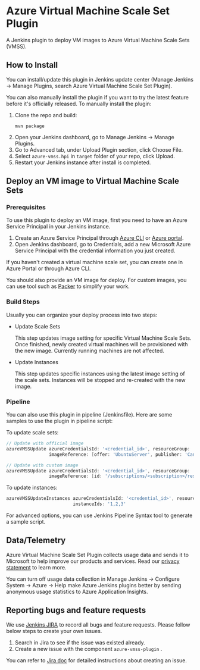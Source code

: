 # Azure Virtual Machine Scale Set Plugin

A Jenkins plugin to deploy VM images to Azure Virtual Machine Scale Sets (VMSS).

## How to Install

You can install/update this plugin in Jenkins update center (Manage Jenkins -> Manage Plugins, search Azure Virtual Machine Scale Set Plugin).

You can also manually install the plugin if you want to try the latest feature before it's officially released.
To manually install the plugin:

1. Clone the repo and build:
   ```
   mvn package
   ```
2. Open your Jenkins dashboard, go to Manage Jenkins -> Manage Plugins.
3. Go to Advanced tab, under Upload Plugin section, click Choose File.
4. Select `azure-vmss.hpi` in `target` folder of your repo, click Upload.
5. Restart your Jenkins instance after install is completed.

## Deploy an VM image to Virtual Machine Scale Sets

### Prerequisites

To use this plugin to deploy an VM image, first you need to have an Azure Service Principal in your Jenkins instance.

1. Create an Azure Service Principal through [Azure CLI](https://docs.microsoft.com/en-us/cli/azure/create-an-azure-service-principal-azure-cli?toc=%2fazure%2fazure-resource-manager%2ftoc.json) or [Azure portal](https://docs.microsoft.com/en-us/azure/azure-resource-manager/resource-group-create-service-principal-portal).
2. Open Jenkins dashboard, go to Credentials, add a new Microsoft Azure Service Principal with the credential information you just created.

If you haven't created a virtual machine scale set, you can create one in Azure Portal or through Azure CLI.

You should also provide an VM image for deploy. For custom images, you can use tool such as [Packer](https://www.packer.io) to simplify your work.

### Build Steps

Usually you can organize your deploy process into two steps:

* Update Scale Sets

    This step updates image setting for specific Virtual Machine Scale Sets. Once finished, newly created virtual machines will be provisioned with the new image. Currently running machines are not affected.
    
* Update Instances

    This step updates specific instances using the latest image setting of the scale sets. Instances will be stopped and re-created with the new image.

### Pipeline

You can also use this plugin in pipeline (Jenkinsfile). Here are some samples to use the plugin in pipeline script:

To update scale sets:

```groovy
// Update with official image
azureVMSSUpdate azureCredentialsId: '<credential_id>', resourceGroup: '<resource_group_name>', name: '<name>',
                imageReference: [offer: 'UbuntuServer', publisher: 'Canonical', sku: '16.04-LTS', version: 'latest']

// Update with custom image
azureVMSSUpdate azureCredentialsId: '<credential_id>', resourceGroup: '<resource_group_name>', name: '<name>',
                imageReference: [id: '/subscriptions/<subscription>/resourceGroups/<resource_group_name>/providers/Microsoft.Compute/images/<image_name>']
```

To update instances:

```groovy
azureVMSSUpdateInstances azureCredentialsId: '<credential_id>', resourceGroup: '<resource_group_name>', name: '<name>',
                         instanceIds: '1,2,3'
```

For advanced options, you can use Jenkins Pipeline Syntax tool to generate a sample script.

## Data/Telemetry

Azure Virtual Machine Scale Set Plugin collects usage data and sends it to Microsoft to help improve our products and services. Read our [privacy statement](http://go.microsoft.com/fwlink/?LinkId=521839) to learn more.

You can turn off usage data collection in Manage Jenkins -> Configure System -> Azure -> Help make Azure Jenkins plugins better by sending anonymous usage statistics to Azure Application Insights.

## Reporting bugs and feature requests

We use [Jenkins JIRA](https://issues.jenkins-ci.org/) to record all bugs and feature requests. Please follow below steps to create your own issues.

1. Search in Jira to see if the issue was existed already.
2. Create a new issue with the component `azure-vmss-plugin` .

You can refer to [Jira doc](https://confluence.atlassian.com/jiracoreserver/creating-issues-and-sub-tasks-939937904.html#Creatingissuesandsub-tasks-Creatinganissue) for detailed instructions about creating an issue.